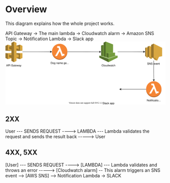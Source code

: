# Overview

This diagram explains how the whole project works.

API Gateway -> The main lambda -> Cloudwatch alarm ->  Amazon SNS Topic    ->  Notification Lambda -> Slack app
![Alt text here](EventDrivenNotification.svg)

## 2XX
User --- SENDS REQUEST ----> LAMBDA --- Lambda validates the request and sends the result back -----> User

## 4XX, 5XX
[User] --- SENDS REQUEST ----> [LAMBDA] --- Lambda validates and throws an error -----> [Cloudwatch alarm] -- This alarm triggers an SNS event --> [AWS SNS] --> Notification Lambda -> SLACK
